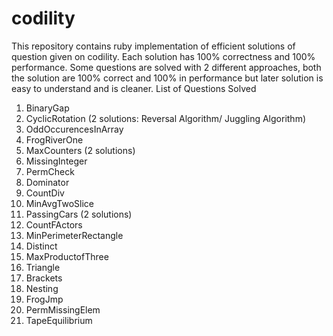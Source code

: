 # codility
This repository contains ruby implementation of efficient solutions of question given on codility. Each solution has 100% correctness and 100% performance. Some questions are solved with 2 different approaches, both the solution are 100% correct and 100% in performance but later solution is easy to understand and is cleaner.
List of Questions Solved
1. BinaryGap
2. CyclicRotation (2 solutions: Reversal Algorithm/ Juggling Algorithm)
3. OddOccurencesInArray
4. FrogRiverOne
5. MaxCounters (2 solutions)
6. MissingInteger
7. PermCheck
8. Dominator
9. CountDiv
10. MinAvgTwoSlice
11. PassingCars (2 solutions)
12. CountFActors
13. MinPerimeterRectangle
14. Distinct
15. MaxProductofThree
16. Triangle
17. Brackets
18. Nesting
19. FrogJmp
20. PermMissingElem
21. TapeEquilibrium

